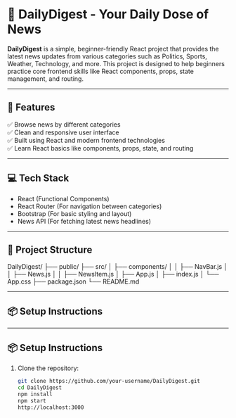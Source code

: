 # 📰 DailyDigest - Your Daily Dose of News

**DailyDigest** is a simple, beginner-friendly React project that provides the latest news updates from various categories such as Politics, Sports, Weather, Technology, and more. This project is designed to help beginners practice core frontend skills like React components, props, state management, and routing.

---

## 🚀 Features

✅ Browse news by different categories  
✅ Clean and responsive user interface  
✅ Built using React and modern frontend technologies  
✅ Learn React basics like components, props, state, and routing  

---

## 💻 Tech Stack

- React (Functional Components)  
- React Router (For navigation between categories)  
- Bootstrap (For basic styling and layout)  
- News API (For fetching latest news headlines)  

---

## 📂 Project Structure

DailyDigest/
├── public/
├── src/
│ ├── components/
│ │ ├── NavBar.js
│ │ ├── News.js
│ │ ├── NewsItem.js
│ ├── App.js
│ ├── index.js
│ └── App.css
├── package.json
└── README.md


---

## 📦 Setup Instructions


---

## 📦 Setup Instructions

1. Clone the repository:
   ```bash
   git clone https://github.com/your-username/DailyDigest.git
   cd DailyDigest
   npm install
   npm start
   http://localhost:3000
   